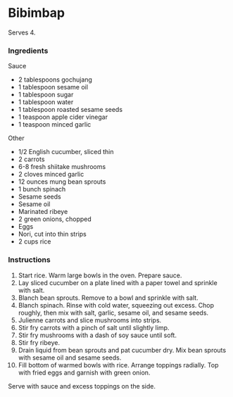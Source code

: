 # Bibimbap

Serves 4.

### Ingredients

Sauce
- 2 tablespoons gochujang
- 1 tablespoon sesame oil
- 1 tablespoon sugar
- 1 tablespoon water
- 1 tablespoon roasted sesame seeds
- 1 teaspoon apple cider vinegar
- 1 teaspoon minced garlic

Other
- 1/2 English cucumber, sliced thin
- 2 carrots
- 6-8 fresh shiitake mushrooms
- 2 cloves minced garlic
- 12 ounces mung bean sprouts
- 1 bunch spinach
- Sesame seeds
- Sesame oil
- Marinated ribeye
- 2 green onions, chopped
- Eggs
- Nori, cut into thin strips
- 2 cups rice

### Instructions

1. Start rice. Warm large bowls in the oven. Prepare sauce.
2. Lay sliced cucumber on a plate lined with a paper towel and sprinkle with salt.
3. Blanch bean sprouts. Remove to a bowl and sprinkle with salt.
4. Blanch spinach. Rinse with cold water, squeezing out excess. Chop roughly, then mix with salt, garlic, sesame oil, and sesame seeds.
5. Julienne carrots and slice mushrooms into strips.
6. Stir fry carrots with a pinch of salt until slightly limp.
7. Stir fry mushrooms with a dash of soy sauce until soft.
8. Stir fry ribeye.
9. Drain liquid from bean sprouts and pat cucumber dry. Mix bean sprouts with sesame oil and sesame seeds.
10. Fill bottom of warmed bowls with rice. Arrange toppings radially. Top with fried eggs and garnish with green onion.

Serve with sauce and excess toppings on the side.
